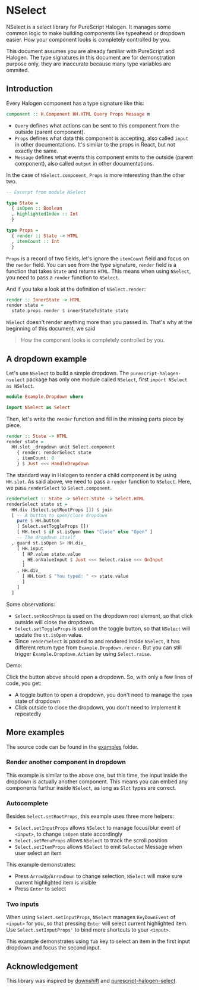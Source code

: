 # NSelect

NSelect is a select library for PureScript Halogen. It manages some common logic to make building components like typeahead or dropdown easier. How your component looks is completely controlled by you.

This document assumes you are already familiar with PureScript and Halogen. The type signatures in this document are for demonstration purpose only, they are inaccurate because many type variables are ommited.

## Introduction

Every Halogen component has a type signature like this:

```hs
component :: H.Component HH.HTML Query Props Message m
```

- `Query` defines what actions can be sent to this component from the outside (parent component).
- `Props` defines what data this component is accepting, also called `input` in other documentations. It's similar to the props in React, but not exactly the same.
- `Message` defines what events this component emits to the outside (parent component), also called `output` in other documentations.

In the case of `NSelect.component`, `Props` is more interesting than the other two.

```hs
-- Excerpt from module NSelect

type State =
  { isOpen :: Boolean
  , highlightedIndex :: Int
  }

type Props =
  { render :: State -> HTML
  , itemCount :: Int
  }
```

`Props` is a record of two fields, let's ignore the `itemCount` field and focus on the `render` field. You can see from the type signature, `render` field is a function that takes `State` and returns `HTML`. This means when using `NSelect`, you need to pass a `render` function to `NSelect`.

And if you take a look at the definition of `NSelect.render`:

```hs
render :: InnerState -> HTML
render state =
  state.props.render $ innerStateToState state
```

`NSelect` doesn't render anything more than you passed in. That's why at the beginning of this document, we said

> How the component looks is completely controlled by you.

## A dropdown example

Let's use `NSelect` to build a simple dropdown. The `purescript-halogen-nselect` package has only one module called `NSelect`, first `import NSelect as NSelect`.

```hs
module Example.Dropdown where

import NSelect as Select
```

Then, let's write the `render` function and fill in the missing parts piece by piece.

```hs
render :: State -> HTML
render state =
  HH.slot _dropdown unit Select.component
    { render: renderSelect state
    , itemCount: 0
    } $ Just <<< HandleDropdown

```

The standard way in Halogen to render a child component is by using `HH.slot`. As said above, we need to pass a `render` function to `NSelect`. Here, we pass `renderSelect` to `Select.component`.

```hs
renderSelect :: State -> Select.State -> Select.HTML
renderSelect state st =
  HH.div (Select.setRootProps []) $ join
  [ -- A button to open/close dropdown
    pure $ HH.button
    ( Select.setToggleProps [])
    [ HH.text $ if st.isOpen then "Close" else "Open" ]
    -- The dropdown itself
  , guard st.isOpen $> HH.div_
    [ HH.input
      [ HP.value state.value
      , HE.onValueInput $ Just <<< Select.raise <<< OnInput
      ]
    , HH.div_
      [ HH.text $ "You typed: " <> state.value
      ]
    ]
  ]
```

Some observations:

- `Select.setRootProps` is used on the dropdown root element, so that click outside will close the dropdown.
- `Select.setToggleProps` is used on the toggle button, so that `NSelect` will update the `st.isOpen` value.
- Since `renderSelect` is passed to and rendered inside `NSelect`, it has different return type from `Example.Dropdown.render`. But you can still trigger `Example.Dropdown.Action` by using `Select.raise`.

Demo:

<div class="Demo">
  <example-dropdown></example-dropdown>
</div>

Click the button above should open a dropdown. So, with only a few lines of code, you get:

- A toggle button to open a dropdown, you don't need to manage the `open` state of dropdown
- Click outside to close the dropdown, you don't need to implement it repeatedly

## More examples

The source code can be found in the [examples](https://github.com/nonbili/purescript-halogen-nselect/tree/master/examples) folder.

### Render another component in dropdown

This example is similar to the above one, but this time, the input inside the dropdown is actually another component. This means you can embed any components furthur inside `NSelect`, as long as `Slot` types are correct.

<div class="Demo">
  <example-component-in-dropdown></example-component-in-dropdown>
</div>

### Autocomplete

Besides `Select.setRootProps`, this example uses three more helpers:

- `Select.setInputProps` allows `NSelect` to manage focus/blur event of `<input>`, to change `isOpen` state accordingly
- `Select.setMenuProps` allows `NSelect` to track the scroll position
- `Select.setItemProps` allows `NSelect` to emit `Selected` Message when user select an item

This example demonstrates:

- Press `ArrowUp`/`ArrowDown` to change selection, `NSelect` will make sure current highlighted item is visible
- Press `Enter` to select

<div class="Demo">
  <example-autocomplete></example-autocomplete>
</div>

### Two inputs

When using `Select.setInputProps`, `NSelect` manages `KeyDownEvent` of `<input>` for you, so that pressing `Enter` will select current highlighted item. Use `Select.setInputProps'` to bind more shortcuts to your `<input>`.

This example demonstrates using `Tab` key to select an item in the first input dropdown and focus the second input.

<div class="Demo">
  <example-two-inputs></example-two-inputs>
</div>

## Acknowledgement

This library was inspired by [downshift](https://github.com/downshift-js/downshift) and [purescript-halogen-select](https://github.com/citizennet/purescript-halogen-select).
